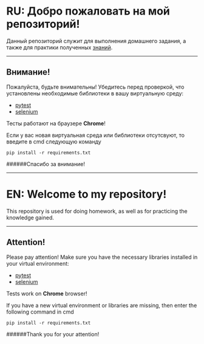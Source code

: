 # RU: Добро пожаловать на мой репозиторий!
Данный репозиторий служит для выполнения домашнего задания, а также для практики полученных [знаний](https://stepik.org/course/575).
***
## Внимание!
Пожалуйста, будьте внимательны! Убедитесь перед проверкой, что установлены необходимые библиотеки в вашу
виртуальную среду:
+ [pytest](https://pypi.org/project/pytest/)
+ [selenium](https://pypi.org/project/selenium/)

Тесты работают на браузере **Chrome**!

Если у вас новая виртуальная среда или библиотеки отсутсвуют, то введите в cmd следующую команду
```commandline
pip install -r requirements.txt
```
######Спасибо за внимание!
***
# EN: Welcome to my repository!
This repository is used for doing homework, as well as for practicing the knowledge gained.
***
## Attention!
Please pay attention! Make sure you have the necessary libraries installed in your
virtual environment:
+ [pytest](https://pypi.org/project/pytest/)
+ [selenium](https://pypi.org/project/selenium/)

Tests work on **Chrome** browser!

If you have a new virtual environment or libraries are missing, then enter the following command in cmd
```commandline
pip install -r requirements.txt
```
######Thank you for your attention!